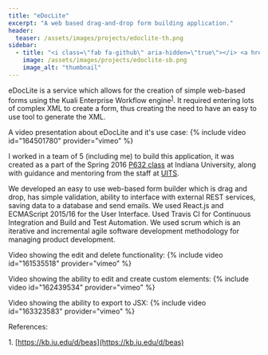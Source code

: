 ```yaml
---
title: "eDocLite"
excerpt: "A web based drag-and-drop form building application."
header:
  teaser: /assets/images/projects/edoclite-th.png
sidebar:
  - title: "<i class=\"fab fa-github\" aria-hidden=\"true\"></i> <a href=\"https://github.com/p632-sp-2016/eDocLite\">GitHub Repo</a>"
    image: /assets/images/projects/edoclite-sb.png
    image_alt: "thumbnail"
---
```

eDocLite is a service which allows for the creation of simple web-based forms using the Kuali Enterprise Workflow engine<sup>[1](#1)</sup>. It required entering lots of complex XML to create a form, thus creating the need to have an easy to use tool to generate the XML.

A video presentation about eDocLite and it's use case:
{% include video id="164501780" provider="vimeo" %}

I worked in a team of 5 (including me) to build this application, it was created as a part of the Spring 2016 [P632 class](https://www.sice.indiana.edu/graduate/courses/index.html?number=p632&department=csci) at Indiana University, along with guidance and mentoring from the staff at [UITS](https://uits.iu.edu).

We developed an easy to use web-based form builder which is drag and drop, has simple validation, ability to interface with external REST services, saving data to a database and send emails. We used React.js and ECMAScript 2015/16 for the User Interface. Used Travis CI for Continuous Integration and Build and Test Automation. We used scrum which is an iterative and incremental agile software development methodology for managing product development.

Video showing the edit and delete functionality:
{% include video id="161535518" provider="vimeo" %}

Video showing the ability to edit and create custom elements:
{% include video id="162439534" provider="vimeo" %}

Video showing the ability to export to JSX:
{% include video id="163323583" provider="vimeo" %}

References:

<a name="1">1.</a> [https://kb.iu.edu/d/beas](https://kb.iu.edu/d/beas)
